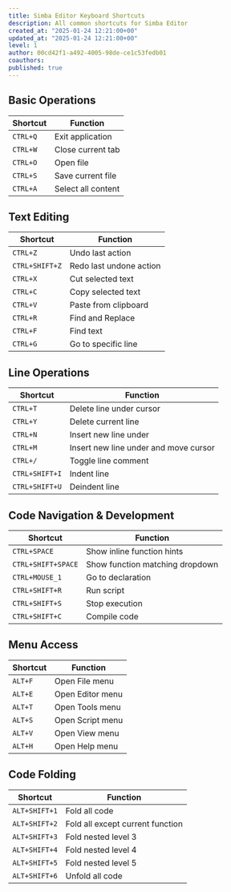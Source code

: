 ```yaml
---
title: Simba Editor Keyboard Shortcuts
description: All common shortcuts for Simba Editor
created_at: "2025-01-24 12:21:00+00"
updated_at: "2025-01-24 12:21:00+00"
level: 1
author: 00cd42f1-a492-4005-98de-ce1c53fedb01
coauthors:
published: true
---
```


## Basic Operations

| Shortcut | Function           |
| -------- | ------------------ |
| `CTRL+Q` | Exit application   |
| `CTRL+W` | Close current tab  |
| `CTRL+O` | Open file          |
| `CTRL+S` | Save current file  |
| `CTRL+A` | Select all content |

## Text Editing

| Shortcut       | Function                |
| -------------- | ----------------------- |
| `CTRL+Z`       | Undo last action        |
| `CTRL+SHIFT+Z` | Redo last undone action |
| `CTRL+X`       | Cut selected text       |
| `CTRL+C`       | Copy selected text      |
| `CTRL+V`       | Paste from clipboard    |
| `CTRL+R`       | Find and Replace        |
| `CTRL+F`       | Find text               |
| `CTRL+G`       | Go to specific line     |

## Line Operations

| Shortcut       | Function                              |
| -------------- | ------------------------------------- |
| `CTRL+T`       | Delete line under cursor              |
| `CTRL+Y`       | Delete current line                   |
| `CTRL+N`       | Insert new line under                 |
| `CTRL+M`       | Insert new line under and move cursor |
| `CTRL+/`       | Toggle line comment                   |
| `CTRL+SHIFT+I` | Indent line                           |
| `CTRL+SHIFT+U` | Deindent line                         |

## Code Navigation & Development

| Shortcut           | Function                        |
| ------------------ | ------------------------------- |
| `CTRL+SPACE`       | Show inline function hints      |
| `CTRL+SHIFT+SPACE` | Show function matching dropdown |
| `CTRL+MOUSE_1`     | Go to declaration               |
| `CTRL+SHIFT+R`     | Run script                      |
| `CTRL+SHIFT+S`     | Stop execution                  |
| `CTRL+SHIFT+C`     | Compile code                    |

## Menu Access

| Shortcut | Function         |
| -------- | ---------------- |
| `ALT+F`  | Open File menu   |
| `ALT+E`  | Open Editor menu |
| `ALT+T`  | Open Tools menu  |
| `ALT+S`  | Open Script menu |
| `ALT+V`  | Open View menu   |
| `ALT+H`  | Open Help menu   |

## Code Folding

| Shortcut      | Function                         |
| ------------- | -------------------------------- |
| `ALT+SHIFT+1` | Fold all code                    |
| `ALT+SHIFT+2` | Fold all except current function |
| `ALT+SHIFT+3` | Fold nested level 3              |
| `ALT+SHIFT+4` | Fold nested level 4              |
| `ALT+SHIFT+5` | Fold nested level 5              |
| `ALT+SHIFT+6` | Unfold all code                  |
